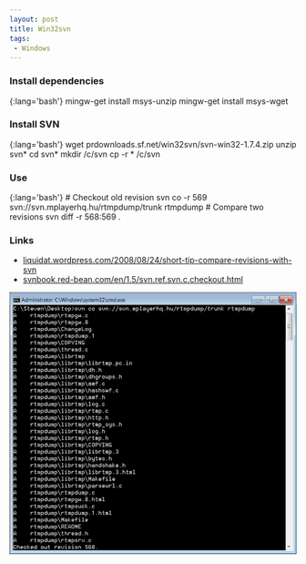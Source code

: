 ```yaml
---
layout: post
title: Win32svn
tags:
 - Windows
---
```


### Install dependencies

{:lang='bash'}
	mingw-get install msys-unzip
	mingw-get install msys-wget

### Install SVN

{:lang='bash'}
	wget prdownloads.sf.net/win32svn/svn-win32-1.7.4.zip
	unzip svn*
	cd svn*
	mkdir /c/svn
	cp -r * /c/svn

### Use

{:lang='bash'}
	# Checkout old revision
	svn co -r 569 svn://svn.mplayerhq.hu/rtmpdump/trunk rtmpdump
	# Compare two revisions
	svn diff -r 568:569 .

### Links
* [liquidat.wordpress.com/2008/08/24/short-tip-compare-revisions-with-svn][q]
* [svnbook.red-bean.com/en/1.5/svn.ref.svn.c.checkout.html][s]

[q]:http://liquidat.wordpress.com/2008/08/24/short-tip-compare-revisions-with-svn
[s]:http://svnbook.red-bean.com/en/1.5/svn.ref.svn.c.checkout.html

![width2](/images/2012/win32svn.png)